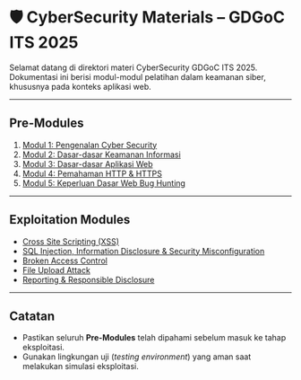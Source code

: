 # 🛡️ CyberSecurity Materials – GDGoC ITS 2025

Selamat datang di direktori materi CyberSecurity GDGoC ITS 2025.  
Dokumentasi ini berisi modul-modul pelatihan dalam keamanan siber, khususnya pada konteks aplikasi web.

---

## Pre-Modules

1. [Modul 1: Pengenalan Cyber Security](Premodules/Modul-1-Pengenalan-Cyber-Security.md)
2. [Modul 2: Dasar-dasar Keamanan Informasi](Premodules/Modul-2-Dasar-Keamanan-Informasi.md)
3. [Modul 3: Dasar-dasar Aplikasi Web](Premodules/Modul-3-Dasar-Aplikasi-Web.md)
4. [Modul 4: Pemahaman HTTP & HTTPS](Premodules/Modul-4-Pemahaman-HTTP-HTTPS.md)
5. [Modul 5: Keperluan Dasar Web Bug Hunting](Premodules/Modul-5-Keperluan-Web-Bug-Hunting.md)

---

## Exploitation Modules

- [Cross Site Scripting (XSS)](Cross%20Site%20Scripting/Cross%20Site%20Scripting.pptx)
- [SQL Injection, Information Disclosure & Security Misconfiguration](SQL%20Injection_information%20disclosure_Security%20misconfiguration/SQL%20Injection_information%20disclosure_Security%20misconfiguration.pdf)
- [Broken Access Control](Broken%20Access%20Control/Broken%20Access%20Control.pptx)
- [File Upload Attack](File%20Upload%20Attack/File%20Upload%20Attack.pptx)
- [Reporting & Responsible Disclosure](Reporting/GDGoC_Reporting.pdf)

---

## Catatan

- Pastikan seluruh **Pre-Modules** telah dipahami sebelum masuk ke tahap eksploitasi.
- Gunakan lingkungan uji (*testing environment*) yang aman saat melakukan simulasi eksploitasi.
